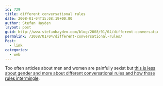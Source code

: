 ```yaml
---
id: 729
title: different conversational rules
date: 2008-01-04T15:08:19+00:00
author: Stefan Hayden
layout: post
guid: http://www.stefanhayden.com/blog/2008/01/04/different-conversational-rules/
permalink: /2008/01/04/different-conversational-rules/
Post:
  - link
categories:
  - web
---
```

Too often articles about men and women are painfully sexist but <a href="http://www.h2limousine.com/women-vs-men.php">this is less about gender and more about different conversational rules and how those rules intermingle</a>.